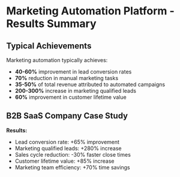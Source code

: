 # Marketing Automation Platform - Results Summary

## Typical Achievements
Marketing automation typically achieves:
- **40-60%** improvement in lead conversion rates
- **70%** reduction in manual marketing tasks
- **35-50%** of total revenue attributed to automated campaigns
- **200-300%** increase in marketing qualified leads
- **60%** improvement in customer lifetime value

## B2B SaaS Company Case Study

**Results:**
- Lead conversion rate: +65% improvement
- Marketing qualified leads: +280% increase
- Sales cycle reduction: -30% faster close times
- Customer lifetime value: +85% increase
- Marketing team efficiency: +70% time savings
